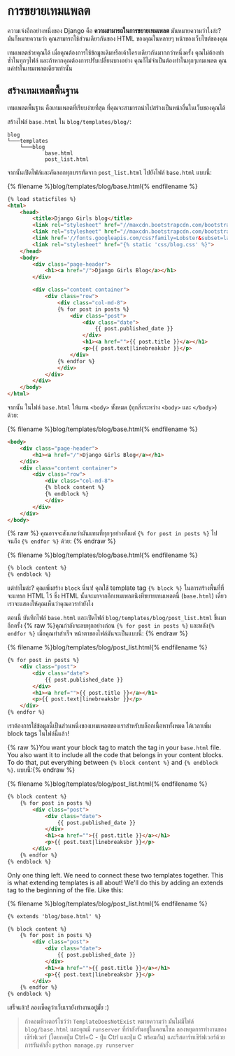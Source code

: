 # การขยายเทมแพลต

ความเจ๋งอีกอย่างหนึ่งของ Django คือ **ความสามารถในการขยายเทมเพลต** มันหมายความว่าไงล่ะ? มันก็หมายความว่า คุณสามารถใช้ส่วนเดียวกันของ HTML ของคุณในหลายๆ หน้าของเว็บไซต์ของคุณ

เทมเพลตช่วยคุณได้ เมื่อคุณต้องการใช้ข้อมูลเดิมหรือเค้าโครงเดียวกันมากกว่าหนึ่งครั้ง คุณไม่ต้องทำซ้ำในทุกๆไฟล์ และถ้าหากคุณต้องการปรับเปลี่ยนบางอย่าง คุณก็ไม่จำเป็นต้องทำในทุกๆเทมเพลต คุณแค่ทำในเทมเพลตเดียวเท่านั้น

## สร้างเทมเพลตพื้นฐาน

เทมเพลตพื้นฐาน คือเทมเพลตที่เรียบง่ายที่สุด ที่คุณจะสามารถนำไปสร้างเป็นหน้าอื่นในเว็บของคุณได้

สร้างไฟล์ `base.html` ใน `blog/templates/blog/`:

    blog
    └───templates
        └───blog
                base.html
                post_list.html
    

จากนั้นเปิดไฟล์และคัดลอกทุกบรรทัดจาก `post_list.html` ไปยังไฟล์ `base.html` แบบนี้:

{% filename %}blog/templates/blog/base.html{% endfilename %}

```html
{% load staticfiles %}
<html>
    <head>
        <title>Django Girls blog</title>
        <link rel="stylesheet" href="//maxcdn.bootstrapcdn.com/bootstrap/3.2.0/css/bootstrap.min.css">
        <link rel="stylesheet" href="//maxcdn.bootstrapcdn.com/bootstrap/3.2.0/css/bootstrap-theme.min.css">
        <link href='//fonts.googleapis.com/css?family=Lobster&subset=latin,latin-ext' rel='stylesheet' type='text/css'>
        <link rel="stylesheet" href="{% static 'css/blog.css' %}">
    </head>
    <body>
        <div class="page-header">
            <h1><a href="/">Django Girls Blog</a></h1>
        </div>

        <div class="content container">
            <div class="row">
                <div class="col-md-8">
                {% for post in posts %}
                    <div class="post">
                        <div class="date">
                            {{ post.published_date }}
                        </div>
                        <h1><a href="">{{ post.title }}</a></h1>
                        <p>{{ post.text|linebreaksbr }}</p>
                    </div>
                {% endfor %}
                </div>
            </div>
        </div>
    </body>
</html>
```

จากนั้น ในไฟล์ `base.html` ให้แทน `<body>` ทั้งหมด (ทุกสิ่งระหว่าง `<body>` และ `</body>`) ด้วย:

{% filename %}blog/templates/blog/base.html{% endfilename %}

```html
<body>
    <div class="page-header">
        <h1><a href="/">Django Girls Blog</a></h1>
    </div>
    <div class="content container">
        <div class="row">
            <div class="col-md-8">
            {% block content %}
            {% endblock %}
            </div>
        </div>
    </div>
</body>
```

{% raw %} คุณอาจจะสังเกตว่ามันแทนที่ทุกๆอย่างตั้งแต่ `{% for post in posts %}` ไปจนถึง `{% endfor %}` ด้วย: {% endraw %}

{% filename %}blog/templates/blog/base.html{% endfilename %}

```html
{% block content %}
{% endblock %}
```

แต่ทำไมล่ะ? คุณเพิ่งสร้าง `block` นี่นา! คุณใช้ template tag `{% block %}` ในการสร้างพื้นที่ที่จะแทรก HTML ไว้ ซึ่ง HTML นั้นจะมาจากอีกเทมเพลตนึงที่ขยายเทมเพลตนี้ (`base.html`) เดี๋ยวเราจะแสดงให้คุณเห็นว่าคุณควรทำยังไง

ตอนนี้ บันทึกไฟล์ `base.html` และเปิดไฟล์ `blog/templates/blog/post_list.html` ขึ้นมาอีกครั้ง {% raw %}คุณกำลังจะลบทุกอย่างก่อน `{% for post in posts %}` และหลัง`{% endfor %}` เมื่อคุณทำสำเร็จ หน้าตาของไฟล์มันจะเป็นแบบนี้: {% endraw %}

{% filename %}blog/templates/blog/post_list.html{% endfilename %}

```html
{% for post in posts %}
    <div class="post">
        <div class="date">
            {{ post.published_date }}
        </div>
        <h1><a href="">{{ post.title }}</a></h1>
        <p>{{ post.text|linebreaksbr }}</p>
    </div>
{% endfor %}
```

เราต้องการใช้ข้อมูลนี้เป็นส่วนหนึ่งของเทมเพลตของเราสำหรับบล็อกเนื้อหาทั้งหมด ได้เวลาเพิ่ม block tags ในไฟล์นี้แล้ว!

{% raw %}You want your block tag to match the tag in your `base.html` file. You also want it to include all the code that belongs in your content blocks. To do that, put everything between `{% block content %}` and `{% endblock %}`. แบบนี้:{% endraw %}

{% filename %}blog/templates/blog/post_list.html{% endfilename %}

```html
{% block content %}
    {% for post in posts %}
        <div class="post">
            <div class="date">
                {{ post.published_date }}
            </div>
            <h1><a href="">{{ post.title }}</a></h1>
            <p>{{ post.text|linebreaksbr }}</p>
        </div>
    {% endfor %}
{% endblock %}
```

Only one thing left. We need to connect these two templates together. This is what extending templates is all about! We'll do this by adding an extends tag to the beginning of the file. Like this:

{% filename %}blog/templates/blog/post_list.html{% endfilename %}

```html
{% extends 'blog/base.html' %}

{% block content %}
    {% for post in posts %}
        <div class="post">
            <div class="date">
                {{ post.published_date }}
            </div>
            <h1><a href="">{{ post.title }}</a></h1>
            <p>{{ post.text|linebreaksbr }}</p>
        </div>
    {% endfor %}
{% endblock %}
```

เสร็จแล้ว! ลองเช็คดูว่าเว็บเรายังทำงานอยู่มั้ย :)

> ถ้าคอมพิวเตอร์โชว์ว่า `TemplateDoesNotExist` หมายความว่า มันไม่มีไฟล์ `blog/base.html` และคุณมี `runserver` ที่กำลังรันอยู่ในคอนโซล ลองหยุดการทำงานของเซิร์ฟเวอร์ (โดยกดปุ่ม Ctrl+C - ปุ่ม Ctrl และปุ่ม C พร้อมกัน) และรีสตาร์ทเซิร์ฟเวอร์ด้วยการรันคำสั่ง `python manage.py runserver`